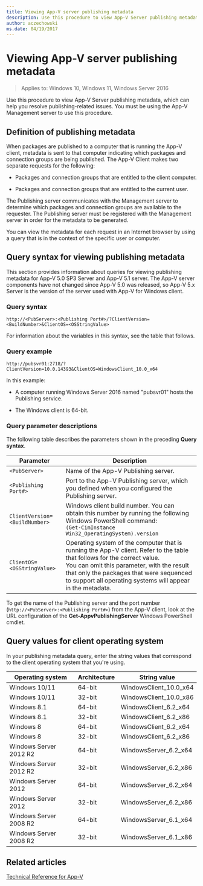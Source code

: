 ```yaml
---
title: Viewing App-V server publishing metadata
description: Use this procedure to view App-V Server publishing metadata, which can help you resolve publishing-related issues.
author: aczechowski
ms.date: 04/19/2017
---
```


# Viewing App-V server publishing metadata

>Applies to: Windows 10, Windows 11, Windows Server 2016

Use this procedure to view App-V Server publishing metadata, which can help you resolve publishing-related issues. You must be using the App-V Management server to use this procedure.

## <a href="" id="bkmk-whatis-pub-metadata"></a>Definition of publishing metadata

When packages are published to a computer that is running the App-V client, metadata is sent to that computer indicating which packages and connection groups are being published. The App-V Client makes two separate requests for the following:

-   Packages and connection groups that are entitled to the client computer.

-   Packages and connection groups that are entitled to the current user.

The Publishing server communicates with the Management server to determine which packages and connection groups are available to the requester. The Publishing server must be registered with the Management server in order for the metadata to be generated.

You can view the metadata for each request in an Internet browser by using a query that is in the context of the specific user or computer.

## <a href="" id="bkmk-syntax-view-pub-meta"></a>Query syntax for viewing publishing metadata

This section provides information about queries for viewing publishing metadata for App-V 5.0 SP3 Server and App-V 5.1 server. The App-V server components have not changed since App-V 5.0 was released, so App-V 5.x Server is the version of the server used with App-V for Windows client.

### Query syntax

`http://<PubServer>:<Publishing Port#>/?ClientVersion=<BuildNumber>&ClientOS=<OSStringValue>`

For information about the variables in this syntax, see the table that follows.

### Query example

`http://pubsvr01:2718/?ClientVersion=10.0.14393&ClientOS=WindowsClient_10.0_x64`

In this example:

- A computer running Windows Server 2016 named "pubsvr01" hosts the Publishing service.

- The Windows client is 64-bit.

### Query parameter descriptions

The following table describes the parameters shown in the preceding **Query syntax**.

| Parameter  | Description   |
|------------|---------------|
| `<PubServer>`  |  Name of the App-V Publishing server. |
| `<Publishing Port#>` | Port to the App-V Publishing server, which you defined when you configured the Publishing server. |
| `ClientVersion=<BuildNumber>` | Windows client build number. You can obtain this number by running the following Windows PowerShell command:<br>`(Get-CimInstance Win32_OperatingSystem).version`  |
| `ClientOS=<OSStringValue>` | Operating system of the computer that is running the App-V client. Refer to the table that follows for the correct value.<br>You can omit this parameter, with the result that only the packages that were sequenced to support all operating systems will appear in the metadata. |

To get the name of the Publishing server and the port number (`http://<PubServer>:<Publishing Port#>`) from the App-V client, look at the URL configuration of the <strong>Get-AppvPublishingServer</strong> Windows PowerShell cmdlet.

## <a href="" id="bkmk-values-query-pub-meta"></a>Query values for client operating system

In your publishing metadata query, enter the string values that correspond to the client operating system that you're using.

|Operating system|Architecture|String value|
|--- |--- |--- |
|Windows 10/11|64-bit|WindowsClient_10.0_x64|
|Windows 10/11|32-bit|WindowsClient_10.0_x86|
|Windows 8.1|64-bit|WindowsClient_6.2_x64|
|Windows 8.1|32-bit|WindowsClient_6.2_x86|
|Windows 8|64-bit|WindowsClient_6.2_x64|
|Windows 8|32-bit|WindowsClient_6.2_x86|
|Windows Server 2012 R2|64-bit|WindowsServer_6.2_x64|
|Windows Server 2012 R2|32-bit|WindowsServer_6.2_x86|
|Windows Server 2012|64-bit|WindowsServer_6.2_x64|
|Windows Server 2012|32-bit|WindowsServer_6.2_x86|
|Windows Server 2008 R2|64-bit|WindowsServer_6.1_x64|
|Windows Server 2008 R2|32-bit|WindowsServer_6.1_x86|

## Related articles

[Technical Reference for App-V](appv-technical-reference.md)
